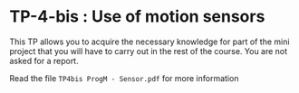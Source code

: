 # TP-4-bis : Use of motion sensors

This TP allows you to acquire the necessary knowledge for part of the mini project that you will have to carry out in the rest of the course. You are not asked for a report.

Read the file `TP4bis ProgM - Sensor.pdf` for more information
